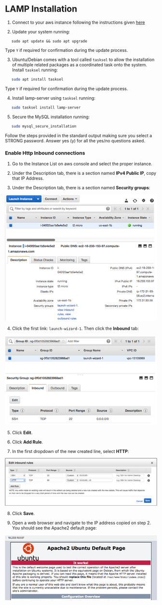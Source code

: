 # LAMP Installation

1. Connect to your aws instance following the instructions given [here](instance.md#connecting-to-the-instance)

2. Update your system running:

```Linux
   sudo apt update && sudo apt upgrade
```

 Type `Y` if required for confirmation during the update process.

 3. Ubuntu/Debian comes with a tool called `tasksel` to allow the installation of multiple related packages as a coordinated task onto the system. Install `tasksel` running:

```bash
   sudo apt install tasksel
```

   Type `Y` if required for confirmation during the update process.

4. Install lamp-server using `tasksel` running:

```bash
   sudo tasksel install lamp-server
```

5. Secure the MySQL installation running:

```bash
   sudo mysql_secure_installation
```

   Follow the steps provided in the standard output making sure you select a STRONG password. Answer yes (y) for all the yes/no questions asked.

### Enable Http Inbound connections

1. Go to the Instance List on aws console and select the proper instance.

2. Under the Description tab, there is a section named **IPv4 Public IP**, copy that IP Address.

3. Under the Description tab, there is a section named **Security groups**:

![aws console security group sections](images/aws-security-groups.png)

4. Click the first link: `launch-wizard-1`. Then click the **Inbound** tab:

![aws console security inbound tab](images/aws-security-inbound.png)

5. Click **Edit**.

6. Click **Add Rule**.

7. In the first dropdown of the new created line, select **HTTP**:

![aws inbound rule](images/aws-inbound-rule.png)

8. Click **Save**.

9. Open a web browser and navigate to the IP address copied on step 2. You should see the Apache2 default page:

![apache default page](images/apache-default.png)



